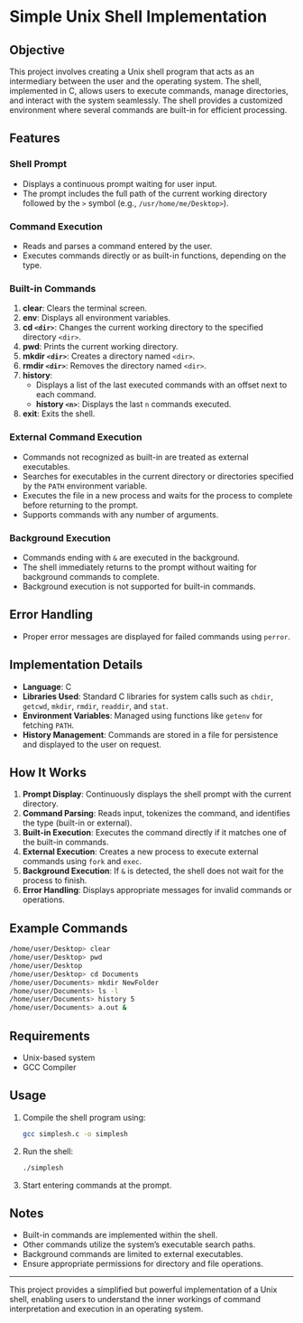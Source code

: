 # Simple Unix Shell Implementation

## Objective
This project involves creating a Unix shell program that acts as an intermediary between the user and the operating system. The shell, implemented in C, allows users to execute commands, manage directories, and interact with the system seamlessly. The shell provides a customized environment where several commands are built-in for efficient processing.

## Features
### Shell Prompt
- Displays a continuous prompt waiting for user input.
- The prompt includes the full path of the current working directory followed by the `>` symbol (e.g., `/usr/home/me/Desktop>`).

### Command Execution
- Reads and parses a command entered by the user.
- Executes commands directly or as built-in functions, depending on the type.

### Built-in Commands
1. **clear**: Clears the terminal screen.
2. **env**: Displays all environment variables.
3. **cd `<dir>`**: Changes the current working directory to the specified directory `<dir>`.
4. **pwd**: Prints the current working directory.
5. **mkdir `<dir>`**: Creates a directory named `<dir>`.
6. **rmdir `<dir>`**: Removes the directory named `<dir>`.
7. **history**:
   - Displays a list of the last executed commands with an offset next to each command.
   - **history `<n>`**: Displays the last `n` commands executed.
8. **exit**: Exits the shell.

### External Command Execution
- Commands not recognized as built-in are treated as external executables.
- Searches for executables in the current directory or directories specified by the `PATH` environment variable.
- Executes the file in a new process and waits for the process to complete before returning to the prompt.
- Supports commands with any number of arguments.

### Background Execution
- Commands ending with `&` are executed in the background.
- The shell immediately returns to the prompt without waiting for background commands to complete.
- Background execution is not supported for built-in commands.

## Error Handling
- Proper error messages are displayed for failed commands using `perror`.

## Implementation Details
- **Language**: C
- **Libraries Used**: Standard C libraries for system calls such as `chdir`, `getcwd`, `mkdir`, `rmdir`, `readdir`, and `stat`.
- **Environment Variables**: Managed using functions like `getenv` for fetching `PATH`.
- **History Management**: Commands are stored in a file for persistence and displayed to the user on request.

## How It Works
1. **Prompt Display**: Continuously displays the shell prompt with the current directory.
2. **Command Parsing**: Reads input, tokenizes the command, and identifies the type (built-in or external).
3. **Built-in Execution**: Executes the command directly if it matches one of the built-in commands.
4. **External Execution**: Creates a new process to execute external commands using `fork` and `exec`.
5. **Background Execution**: If `&` is detected, the shell does not wait for the process to finish.
6. **Error Handling**: Displays appropriate messages for invalid commands or operations.

## Example Commands
```sh
/home/user/Desktop> clear
/home/user/Desktop> pwd
/home/user/Desktop
/home/user/Desktop> cd Documents
/home/user/Documents> mkdir NewFolder
/home/user/Documents> ls -l
/home/user/Documents> history 5
/home/user/Documents> a.out &
```

## Requirements
- Unix-based system
- GCC Compiler

## Usage
1. Compile the shell program using:
   ```sh
   gcc simplesh.c -o simplesh
   ```
2. Run the shell:
   ```sh
   ./simplesh
   ```
3. Start entering commands at the prompt.

## Notes
- Built-in commands are implemented within the shell.
- Other commands utilize the system’s executable search paths.
- Background commands are limited to external executables.
- Ensure appropriate permissions for directory and file operations.

---

This project provides a simplified but powerful implementation of a Unix shell, enabling users to understand the inner workings of command interpretation and execution in an operating system.

